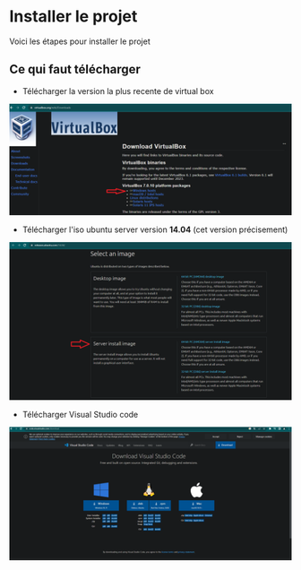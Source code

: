 # Installer le projet

Voici les étapes pour installer le projet

## Ce qui faut télécharger

- Télécharger la version la plus recente de virtual box

![Alt text](img/virtual-box.png)

- Télécharger l'iso ubuntu server version **14.04** (cet version précisement)

![Alt text](img/serveur-ubuntu-14-04.png)

- Télécharger Visual Studio code

![Alt text](img/vscode.png)